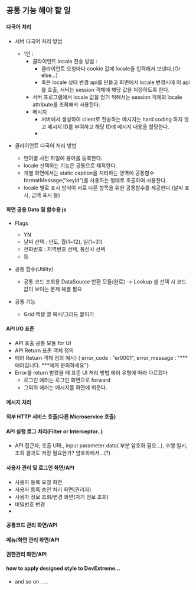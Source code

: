 ## 공통 기능 해야 할 일
#### 다국어 처리
  - 서버 다국어 처리 방법
	- 1안 : 
	  - 클라이언트 locale 전송 방법 : 
	    - 클라이언트 요청마다 cookie 값에 locale을 입력해서 보낸다.(Or else...)
	    - 혹은 locale 상태 변경 api를 만들고 화면에서 locale 변경시에 이 api를 호출, 서버는 session 객체에 해당 값을 저장하도록 한다.
	  - 서버 프로그램에서 locale 값을 얻기 위해서는 session 객체의 locale attribute를 조회해서 사용한다.
	  - 메시지
	    - 서버에서 생성하여 client로 전송하는 메시지는 hard coding 하지 않고 메시지 ID를 부여하고 해당 ID에 메시지 내용을 할당한다.
	    -  
	  
  - 클라이언트 다국어 처리 방법
    - 언어별 사전 파일에 용어를 등록한다.
    - locale 선택하는 기능은 공통으로 제작한다.
    - 개별 화면에서는 static caption을 처리하는 영역에 공통함수 formatMessage("keyId")를 사용하는 형태로 호출하여 사용한다.
    - locale 별로 표시 방식이 서로 다른 항목을 위한 공통함수를 제공한다.(날짜 표시, 금액 표시 등)
  
#### 화면 공용 Data 및 함수용 js
  - Flags
    - YN
	- 날짜 선택 : 년도, 월(1~12), 일(1~31)
	- 전화번호 : 지역번호 선택, 통신사 선택
	- 등
 
  - 공통 함수(Utility)
    - 공통 코드 조회용 DataSource 반환 모듈(완료) -> Lookup 셀 선택 시 코드 값이 보이는 문제 해결 필요
  
  - 공통 기능
    - Grid 엑셀 열 복사/그리드 붙이기
  
#### API I/O 표준
  - API 호출 공통 모듈 for UI
  - API Return 표준 객체 정의
  - 에러 Return 객체 정의 예시) ( error_code : "er0001", error_message : "*** 에러입니다. ***에게 문의하세요"}
  - Error를 return 받았을 때 표준 UI 처리 방법
    에러 유형에 따라 다르겠다
	- 로그인 에러는 로그인 화면으로 forward
	- 그외의 에러는 메시지를 화면에 띄운다.

#### 메시지 처리

#### 외부 HTTP 서비스 호출(다른 Microservice 호출)


#### API 실행 로그 처리(Filter or Interceptor..)
  - API 접근자, 호출 URL, input parameter data( 부분 암호화 필요...), 수행 일시, 조회 결과도 저장 필요한가? 암호화해서...(?)

#### 사용자 관리 및 로그인 화면/API
  - 사용자 등록 요청 화면
  - 사용자 등록 승인 처리 화면(관리자)
  - 사용자 정보 조회/변경 화면(자기 정보 조회)
  - 비밀번호 변경
  - 

#### 공통코드 관리 화면/API

#### 메뉴/화면 관리 화면/API

#### 권한관리 화면/API



#### how to apply designed style to DevExtreme...

- and so on .....